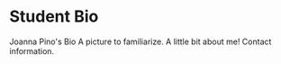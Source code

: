 # Student Bio
Joanna Pino's Bio
A picture to familiarize.
A little bit about me!
Contact information.
